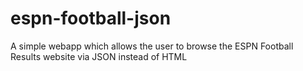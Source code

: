 espn-football-json
==================

A simple webapp which allows the user to browse the ESPN Football Results website via JSON instead of HTML